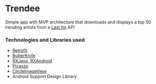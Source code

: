 # Trendee
Simple app with MVP architecture that downloads and displays a top 50 trending artists from a [Last.fm]() API



### Technologies and Libraries used
- [Retrofit](http://square.github.io/retrofit/)
- [ButterKnife](http://jakewharton.github.io/butterknife/)
- [RXJava, RXAndroid](https://github.com/ReactiveX/RxJava)
- [Picasso](http://square.github.io/picasso/)
- [CircleImageView](https://github.com/hdodenhof/CircleImageView)
- Android Support Design Library

